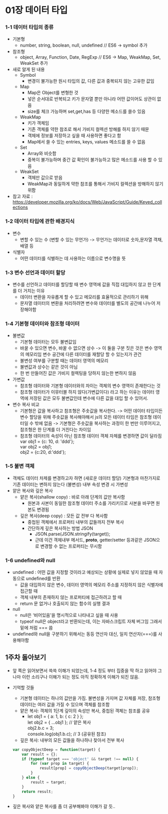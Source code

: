 # 01장 데이터 타입

### 1-1 데이터 타입의 종류
- 기본형 
  - number, string, boolean, null, undefined // ES6 -> symbol 추가
- 참조형
  - object, Array, Function, Date, RegExp // ES6 -> Map, WeakMap, Set, WeakSet 추가
- 새로 알게 된 내용
  - Symbol
     - 변경이 불가능한 원시 타입의 값, 다른 값과 중복되지 않는 고유한 값임
  - Map
     - Map은 Object를 변형한 것
     - 넣은 순서대로 반복되고 키가 문자열 뿐만 아니라 어떤 값이어도 상관이 없음
     - size를 체크 가능하며 set,get,has 등 다양한 메소드를 쓸수 있음
  - WeakMap
     - 키가 객체임
     - 기존 객체를 약한 참조로 해서 가비지 컬렉션 방해를 하지 않기 때문
     - 객체에 정보를 저장하고 싶을 때 사용하면 좋다고 함
     - Map에서 쓸 수 있는 entries, keys, values 메소드를 쓸 수 없음
  - Set
     - Array와 비슷함
     - 중복이 불가능하며 중간 값 확인이 불가능하고 많은 메소드를 사용 할 수 있음
  - WeakSet
     - 객체만 값으로 받음
     - WeakMap과 동일하게 약한 참조를 통해서 가비지 컬렉션을 방해하지 않기 위함
- 참고 자료 : <https://developer.mozilla.org/ko/docs/Web/JavaScript/Guide/Keyed_collections>
  
### 1-2 데이터 타입에 관한 배경지식
- 변수
  - 변할 수 있는 수 (변할 수 있는 무언가) -> 무언가는 데이터로 숫자,문자열 객채, 배열 등
- 식별자
  - 어떤 데이터를 식별하는 데 사용하는 이름으로 변수명을 뜻

### 1-3 변수 선언과 데이터 할당
- 변수를 선언하고 데이터를 할당할 때 변수 영역에 값을 직접 대입하지 않고 한 단계를 더 거치는 이유
  - 데이터 변환을 자유롭게 할 수 있고 메모리를 효율적으로 관리하기 위해
  - 문자열 데이터의 변환을 처리하려면 변수와 데이터를 별도의 공간에 나누어 저장해야함

### 1-4 기본형 데이터와 참조형 데이터
- 불변값
  - 기본형 데이터는 모두 불변값임
  - 바꿀 수 있으면 변수, 바꿀 수 없으면 상수 -> 이 둘을 구분 짓은 것은 변수 영역의 메모리임 변수 공간에 다른 데이터를 재할당 할 수 있는지가 관건
  - 불변성 여부를 구분할 때는 데이터 영역의 메모리
  - 불변값과 상수는 같은 것이 아님
  - 한 번 만들어진 값은 가비지 컬렉팅을 당하지 않는한 변하지 않음
- 가변값
  - 참조형 데이터와 기본형 데이터와의 차이는 객체의 변수 영역이 존재한다는 것
  - 참조형 데이터가 이뮤터블 하지 않다(가변값이다) 라고 하는 이유는 데이터 영역에 저장된 값은 모두 불변값인데 변수에 다른 값을 대입 할 수 있어서.
- 변수 복사 비교
  - 기본형은 값을 복사하고 참조형은 주솟값을 복사한다. -> 어떤 데이터 타입이든 변수 할당을 위해 주솟값을 복사해야해서 js의 모든 테이터 타임은 참조형 데이터일 수 밖에 없음 -> 기본형은 주솟값을 복사하는 과정이 한 번만 이루어지고, 참조형은 한 단계를 더 거친다는 차이임
  - 참조형 데이터의 속성이 아닌 참조형 데이터 객체 자체를 변경하면 값이 달라짐   
  var obj1 = {c: 10, d: 'ddd'};   
  var obj2 = obj1;   
  obj2 = {c:20, d:'ddd'};   
 
### 1-5 불변 객체
- 객체도 데이터 차제를 변경하고자 하면 (새로운 데이터 할당) 기본형과 마찬가지로 기존 데이터는 변하지 않는다 (불변성)   내부 속성 변경 시 가변성
- 얕은 복사와 깊은 복사
  - 얕은 복사(shallow copy) : 바로 아래 단계의 값만 복사함
    - 원본과 사본이 동일한 참조형 데이터 주소를 가리키므로 사본을 바꾸면 원본도 변경됨
  - 깊은 복사(deep copy) : 모든 값 전부 다 복사함
    - 중첩된 객체에서 프로퍼티 내부의 값들까지 전부 복사
    - 간단하게 깊은 복사하는 방법 JSON
      - JSON.parse(JSON.stringify(target));
      - 근데 이건 객체내부 메서드, __proto__, getter/setter 등과같은 JSON으로 변경할 수 없는 프로퍼티는 무시함 

### 1-6 undefined와 null
- undefined : 어떤 값을 지정할 것이라고 예상되는 상황에 실제로 넣지 않았을 때 자동으로 undefined를 반환
  - 값을 대입하지 않은 변수, 데이터 영역의 메모리 주소를 지정하지 않은 식별자에 접근할 때
  - 객체 내부의 존재하지 않는 프로퍼티에 접근하려고 할 때
  - return 문 없거나 호출되지 않는 함수의 실행 결과
- null
  - null은 ‘비어있음'을 명시적으로 나타내고 싶을 때 사용
  - typeof null은 object라고 반환되는데, 이는 자바스크립트 자체 버그임 그래서 밑에 처럼 === 씀
- undefined와 null을 구분하기 위해서는 동등 연산자 대신, 일치 연산자(===)를 사용해야함

## 1주차 돌아보기
- 앞 쪽은 읽어보면서 쓱쓱 이해가 되었는데, 1-4 정도 부터 집중을 딱 하고 읽어야 그나마 이런 소리구나 이해가 되는 정도 아직 정확하게 이해가 되진 않음.
- 기억할 것들
  - 기본형 데이터는 하나의 값만을 가짐. 불변성을 가지며 값 자체를 저장, 참조형 데이터는 여러 값을 가질 수 있으며 객체를 참조함
  - 얕은 복사: 객체의 1단계 깊이의 속성만 복사, 중첩된 객체는 참조를 공유
    - let obj1 = { a: 1, b: { c: 2 } };   
      let obj2 = { ...obj1 }; // 얕은 복사   
      obj2.b.c = 3;   
      console.log(obj1.b.c); // 3 (공유된 참조)
   - 깊은 복사: 내부의 모든 값들을 하나하나 찾아서 전부 복사

    ```javascript
    var copyObjectDeep = function(target) {
        var result = {};
        if (typeof target === 'object' && target !== null) {
            for (var prop in target) {
                result[prop] = copyObjectDeep(target[prop]);
            }
        } else {
            result = target;
        }
        return result;
    }
    ```
- 깊은 복사와 얕은 복사를 좀 더 공부해봐야 이해가 갈 듯..
